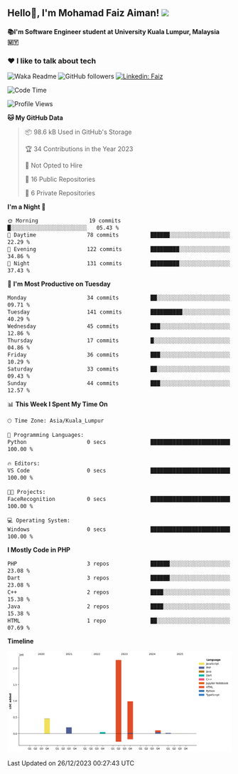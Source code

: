 <h2> Hello👋, I'm Mohamad Faiz Aiman! <img src="https://media.giphy.com/media/12oufCB0MyZ1Go/giphy.gif" width="50"></h2>

#### 📚I'm Software Engineer student at University Kuala Lumpur, Malaysia 🇲🇾
###  ❤️ I like to talk about tech 


![Waka Readme](https://github.com/anmol098/anmol098/workflows/Waka%20Readme/badge.svg)
![GitHub followers](https://img.shields.io/github/followers/faizaiman?label=Follow&style=social)
[![Linkedin: Faiz](https://img.shields.io/badge/-Faiz-blue?style=flat-square&logo=Linkedin&logoColor=white&link=https://www.linkedin.com/in/mohamad-faiz-aiman-623747192/)](https://www.linkedin.com/in/mohamad-faiz-aiman-623747192/)

<!--START_SECTION:waka-->
![Code Time](http://img.shields.io/badge/Code%20Time-202%20hrs%2012%20mins-blue)

![Profile Views](http://img.shields.io/badge/Profile%20Views-0-blue)

**🐱 My GitHub Data** 

> 📦 98.6 kB Used in GitHub's Storage 
 > 
> 🏆 34 Contributions in the Year 2023
 > 
> 🚫 Not Opted to Hire
 > 
> 📜 16 Public Repositories 
 > 
> 🔑 6 Private Repositories 
 > 
**I'm a Night 🦉** 

```text
🌞 Morning                19 commits          █░░░░░░░░░░░░░░░░░░░░░░░░   05.43 % 
🌆 Daytime                78 commits          ██████░░░░░░░░░░░░░░░░░░░   22.29 % 
🌃 Evening                122 commits         █████████░░░░░░░░░░░░░░░░   34.86 % 
🌙 Night                  131 commits         █████████░░░░░░░░░░░░░░░░   37.43 % 
```
📅 **I'm Most Productive on Tuesday** 

```text
Monday                   34 commits          ██░░░░░░░░░░░░░░░░░░░░░░░   09.71 % 
Tuesday                  141 commits         ██████████░░░░░░░░░░░░░░░   40.29 % 
Wednesday                45 commits          ███░░░░░░░░░░░░░░░░░░░░░░   12.86 % 
Thursday                 17 commits          █░░░░░░░░░░░░░░░░░░░░░░░░   04.86 % 
Friday                   36 commits          ███░░░░░░░░░░░░░░░░░░░░░░   10.29 % 
Saturday                 33 commits          ██░░░░░░░░░░░░░░░░░░░░░░░   09.43 % 
Sunday                   44 commits          ███░░░░░░░░░░░░░░░░░░░░░░   12.57 % 
```


📊 **This Week I Spent My Time On** 

```text
🕑︎ Time Zone: Asia/Kuala_Lumpur

💬 Programming Languages: 
Python                   0 secs              █████████████████████████   100.00 % 

🔥 Editors: 
VS Code                  0 secs              █████████████████████████   100.00 % 

🐱‍💻 Projects: 
FaceRecognition          0 secs              █████████████████████████   100.00 % 

💻 Operating System: 
Windows                  0 secs              █████████████████████████   100.00 % 
```

**I Mostly Code in PHP** 

```text
PHP                      3 repos             ██████░░░░░░░░░░░░░░░░░░░   23.08 % 
Dart                     3 repos             ██████░░░░░░░░░░░░░░░░░░░   23.08 % 
C++                      2 repos             ████░░░░░░░░░░░░░░░░░░░░░   15.38 % 
Java                     2 repos             ████░░░░░░░░░░░░░░░░░░░░░   15.38 % 
HTML                     1 repo              ██░░░░░░░░░░░░░░░░░░░░░░░   07.69 % 
```



**Timeline**

![Lines of Code chart](https://raw.githubusercontent.com/faizaiman/faizaiman/main/assets/bar_graph.png)


 Last Updated on 26/12/2023 00:27:43 UTC
<!--END_SECTION:waka-->
